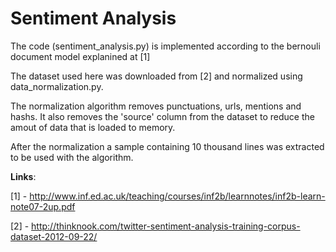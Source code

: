 Sentiment Analysis
==================

The code (sentiment_analysis.py) is implemented according
to the bernouli document model explanined at [1]

The dataset used here was downloaded from [2] and normalized
using data_normalization.py.

The normalization algorithm removes punctuations, urls, mentions
and hashs. It also removes the 'source' column from the dataset
to reduce the amout of data that is loaded to memory.

After the normalization a sample containing 10 thousand lines
was extracted to be used with the algorithm.

__Links__:

[1] - http://www.inf.ed.ac.uk/teaching/courses/inf2b/learnnotes/inf2b-learn-note07-2up.pdf

[2] - http://thinknook.com/twitter-sentiment-analysis-training-corpus-dataset-2012-09-22/
